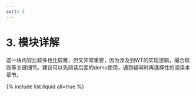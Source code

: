 ```yaml
---
sort: 3
---
```


# 3. 模块详解

这一块内容比较多也比较难，但又非常重要，因为涉及到WT的实现逻辑，撮合规则等关键细节。建议可以先阅读后面的demo使用，遇到疑问时再选择性的阅读本章节。

{% include list.liquid all=true %}
